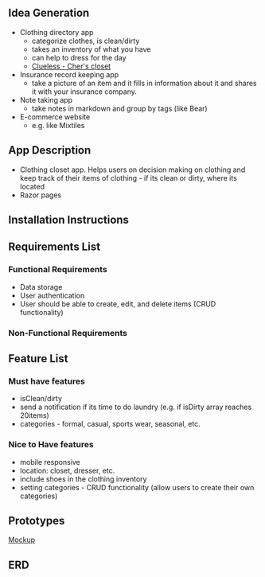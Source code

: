 ## Idea Generation 

- Clothing directory app 
    - categorize clothes, is clean/dirty
    - takes an inventory of what you have 
    - can help to dress for the day
    - [Clueless - Cher's closet](https://www.youtube.com/watch?v=XNDubWJU0aU&ab_channel=KeriKelly)
-  Insurance record keeping app
    -  take a picture of an item and it fills in information about it and shares it with your insurance company. 
- Note taking app
    - take notes in markdown and group by tags (like Bear)
- E-commerce website 
    - e.g. like Mixtiles

## App Description 
- Clothing closet app. Helps users on decision making on clothing and keep track of their items of clothing - if its clean or dirty, where its located
- Razor pages

## Installation Instructions

## Requirements List

### Functional Requirements
- Data storage
- User authentication
- User should be able to create, edit, and delete items (CRUD functionality)

### Non-Functional Requirements



## Feature List

### Must have features
- isClean/dirty
- send a notification if its time to do laundry (e.g. if isDirty array reaches 20items)
- categories - formal, casual, sports wear, seasonal, etc.

### Nice to Have features
- mobile responsive
- location: closet, dresser, etc. 
- include shoes in the clothing inventory
- setting categories - CRUD functionality (allow users to create their own categories)

## Prototypes
[Mockup](https://www.figma.com/file/EB3Le3jVcVPCVfBKg707GL/Virtual-Clothing?node-id=0%3A1)

## ERD
